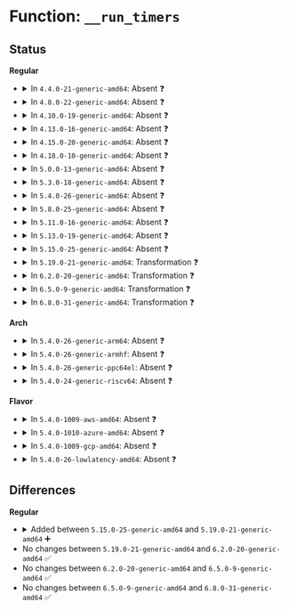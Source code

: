 # Function: <code>__run_timers</code>

## Status
<b>Regular</b>
<ul>
<li>
<details>
<summary>In <code>4.4.0-21-generic-amd64</code>: Absent ❓</summary>

```json
{
  "name": "__run_timers",
  "collision_type": "Unique Static",
  "inline_type": "Full",
  "funcs": [
    {
      "addr": 18446744071579814661,
      "name": "__run_timers",
      "external": false,
      "loc": "kernel/time/timer.c:1205",
      "file": "kernel/time/timer.c",
      "inline": "declared, inlined",
      "caller_inline": [
        "kernel/time/timer.c:run_timer_softirq"
      ],
      "caller_func": []
    }
  ],
  "symbols": []
}
```
</details>
</li>
<li>
<details>
<summary>In <code>4.8.0-22-generic-amd64</code>: Absent ❓</summary>

```json
{
  "name": "__run_timers",
  "collision_type": "Unique Static",
  "inline_type": "Full",
  "funcs": [
    {
      "addr": 18446744071579844532,
      "name": "__run_timers",
      "external": false,
      "loc": "kernel/time/timer.c:1611",
      "file": "kernel/time/timer.c",
      "inline": "declared, inlined",
      "caller_inline": [],
      "caller_func": []
    }
  ],
  "symbols": []
}
```
</details>
</li>
<li>
<details>
<summary>In <code>4.10.0-19-generic-amd64</code>: Absent ❓</summary>

```json
{
  "name": "__run_timers",
  "collision_type": "Unique Static",
  "inline_type": "Full",
  "funcs": [
    {
      "addr": 18446744071579873620,
      "name": "__run_timers",
      "external": false,
      "loc": "kernel/time/timer.c:1626",
      "file": "kernel/time/timer.c",
      "inline": "declared, inlined",
      "caller_inline": [],
      "caller_func": []
    }
  ],
  "symbols": []
}
```
</details>
</li>
<li>
<details>
<summary>In <code>4.13.0-16-generic-amd64</code>: Absent ❓</summary>

```json
{
  "name": "__run_timers",
  "collision_type": "Unique Static",
  "inline_type": "Full",
  "funcs": [
    {
      "addr": 18446744071579882676,
      "name": "__run_timers",
      "external": false,
      "loc": "kernel/time/timer.c:1604",
      "file": "kernel/time/timer.c",
      "inline": "declared, inlined",
      "caller_inline": [],
      "caller_func": []
    }
  ],
  "symbols": []
}
```
</details>
</li>
<li>
<details>
<summary>In <code>4.15.0-20-generic-amd64</code>: Absent ❓</summary>

```json
{
  "name": "__run_timers",
  "collision_type": "Unique Static",
  "inline_type": "Full",
  "funcs": [
    {
      "addr": 18446744071579925492,
      "name": "__run_timers",
      "external": false,
      "loc": "kernel/time/timer.c:1642",
      "file": "kernel/time/timer.c",
      "inline": "declared, inlined",
      "caller_inline": [
        "kernel/time/timer.c:run_timer_softirq",
        "kernel/time/timer.c:run_timer_softirq"
      ],
      "caller_func": []
    }
  ],
  "symbols": []
}
```
</details>
</li>
<li>
<details>
<summary>In <code>4.18.0-10-generic-amd64</code>: Absent ❓</summary>

```json
{
  "name": "__run_timers",
  "collision_type": "Unique Static",
  "inline_type": "Full",
  "funcs": [
    {
      "addr": 18446744071579978148,
      "name": "__run_timers",
      "external": false,
      "loc": "kernel/time/timer.c:1650",
      "file": "kernel/time/timer.c",
      "inline": "declared, inlined",
      "caller_inline": [
        "kernel/time/timer.c:run_timer_softirq",
        "kernel/time/timer.c:run_timer_softirq"
      ],
      "caller_func": []
    }
  ],
  "symbols": []
}
```
</details>
</li>
<li>
<details>
<summary>In <code>5.0.0-13-generic-amd64</code>: Absent ❓</summary>

```json
{
  "name": "__run_timers",
  "collision_type": "Unique Static",
  "inline_type": "Full",
  "funcs": [
    {
      "addr": 18446744071580021060,
      "name": "__run_timers",
      "external": false,
      "loc": "kernel/time/timer.c:1649",
      "file": "kernel/time/timer.c",
      "inline": "declared, inlined",
      "caller_inline": [
        "kernel/time/timer.c:run_timer_softirq",
        "kernel/time/timer.c:run_timer_softirq",
        "kernel/time/timer.c:run_timer_softirq",
        "kernel/time/timer.c:run_timer_softirq"
      ],
      "caller_func": []
    }
  ],
  "symbols": []
}
```
</details>
</li>
<li>
<details>
<summary>In <code>5.3.0-18-generic-amd64</code>: Absent ❓</summary>

```json
{
  "name": "__run_timers",
  "collision_type": "Unique Static",
  "inline_type": "Selective",
  "funcs": [
    {
      "addr": 18446744071580063928,
      "name": "__run_timers",
      "external": false,
      "loc": "kernel/time/timer.c:1653",
      "file": "kernel/time/timer.c",
      "inline": "declared, inlined",
      "caller_inline": [
        "kernel/time/timer.c:run_timer_softirq",
        "kernel/time/timer.c:run_timer_softirq"
      ],
      "caller_func": [
        "kernel/time/timer.c:run_timer_softirq",
        "kernel/time/timer.c:run_timer_softirq"
      ]
    }
  ],
  "symbols": [
    {
      "addr": 18446744071580063264,
      "name": "__run_timers.part.0",
      "section": ".text",
      "bind": "STB_LOCAL",
      "size": 631
    }
  ]
}
```
</details>
</li>
<li>
<details>
<summary>In <code>5.4.0-26-generic-amd64</code>: Absent ❓</summary>

```json
{
  "name": "__run_timers",
  "collision_type": "Unique Static",
  "inline_type": "Selective",
  "funcs": [
    {
      "addr": 18446744071580112984,
      "name": "__run_timers",
      "external": false,
      "loc": "kernel/time/timer.c:1740",
      "file": "kernel/time/timer.c",
      "inline": "declared, inlined",
      "caller_inline": [
        "kernel/time/timer.c:run_timer_softirq",
        "kernel/time/timer.c:run_timer_softirq"
      ],
      "caller_func": [
        "kernel/time/timer.c:run_timer_softirq",
        "kernel/time/timer.c:run_timer_softirq"
      ]
    }
  ],
  "symbols": [
    {
      "addr": 18446744071580112320,
      "name": "__run_timers.part.0",
      "section": ".text",
      "bind": "STB_LOCAL",
      "size": 629
    }
  ]
}
```
</details>
</li>
<li>
<details>
<summary>In <code>5.8.0-25-generic-amd64</code>: Absent ❓</summary>

```json
{
  "name": "__run_timers",
  "collision_type": "Unique Static",
  "inline_type": "Selective",
  "funcs": [
    {
      "addr": 18446744071580178232,
      "name": "__run_timers",
      "external": false,
      "loc": "kernel/time/timer.c:1759",
      "file": "kernel/time/timer.c",
      "inline": "declared, inlined",
      "caller_inline": [
        "kernel/time/timer.c:run_timer_softirq",
        "kernel/time/timer.c:run_timer_softirq"
      ],
      "caller_func": [
        "kernel/time/timer.c:run_timer_softirq",
        "kernel/time/timer.c:run_timer_softirq"
      ]
    }
  ],
  "symbols": [
    {
      "addr": 18446744071580177568,
      "name": "__run_timers.part.0",
      "section": ".text",
      "bind": "STB_LOCAL",
      "size": 626
    }
  ]
}
```
</details>
</li>
<li>
<details>
<summary>In <code>5.11.0-16-generic-amd64</code>: Absent ❓</summary>

```json
{
  "name": "__run_timers",
  "collision_type": "Unique Static",
  "inline_type": "Selective",
  "funcs": [
    {
      "addr": 18446744071580162056,
      "name": "__run_timers",
      "external": false,
      "loc": "kernel/time/timer.c:1707",
      "file": "kernel/time/timer.c",
      "inline": "declared, inlined",
      "caller_inline": [
        "kernel/time/timer.c:run_timer_softirq",
        "kernel/time/timer.c:run_timer_softirq"
      ],
      "caller_func": [
        "kernel/time/timer.c:run_timer_softirq",
        "kernel/time/timer.c:run_timer_softirq"
      ]
    }
  ],
  "symbols": [
    {
      "addr": 18446744071580161440,
      "name": "__run_timers.part.0",
      "section": ".text",
      "bind": "STB_LOCAL",
      "size": 584
    }
  ]
}
```
</details>
</li>
<li>
<details>
<summary>In <code>5.13.0-19-generic-amd64</code>: Absent ❓</summary>

```json
{
  "name": "__run_timers",
  "collision_type": "Unique Static",
  "inline_type": "Selective",
  "funcs": [
    {
      "addr": 18446744071580168216,
      "name": "__run_timers",
      "external": false,
      "loc": "kernel/time/timer.c:1724",
      "file": "kernel/time/timer.c",
      "inline": "declared, inlined",
      "caller_inline": [
        "kernel/time/timer.c:run_timer_softirq",
        "kernel/time/timer.c:run_timer_softirq"
      ],
      "caller_func": [
        "kernel/time/timer.c:run_timer_softirq",
        "kernel/time/timer.c:run_timer_softirq"
      ]
    }
  ],
  "symbols": [
    {
      "addr": 18446744071580167600,
      "name": "__run_timers.part.0",
      "section": ".text",
      "bind": "STB_LOCAL",
      "size": 582
    }
  ]
}
```
</details>
</li>
<li>
<details>
<summary>In <code>5.15.0-25-generic-amd64</code>: Absent ❓</summary>

```json
{
  "name": "__run_timers",
  "collision_type": "Unique Static",
  "inline_type": "Selective",
  "funcs": [
    {
      "addr": 18446744071580313000,
      "name": "__run_timers",
      "external": false,
      "loc": "kernel/time/timer.c:1710",
      "file": "kernel/time/timer.c",
      "inline": "declared, inlined",
      "caller_inline": [
        "kernel/time/timer.c:run_timer_softirq",
        "kernel/time/timer.c:run_timer_softirq"
      ],
      "caller_func": [
        "kernel/time/timer.c:run_timer_softirq",
        "kernel/time/timer.c:run_timer_softirq"
      ]
    }
  ],
  "symbols": [
    {
      "addr": 18446744071580312384,
      "name": "__run_timers.part.0",
      "section": ".text",
      "bind": "STB_LOCAL",
      "size": 585
    },
    {
      "addr": 18446744071592151254,
      "name": "__run_timers.part.0.cold",
      "section": ".text",
      "bind": "STB_LOCAL",
      "size": 20
    }
  ]
}
```
</details>
</li>
<li>
<details>
<summary>In <code>5.19.0-21-generic-amd64</code>: Transformation ❓</summary>

```c
void __run_timers(struct timer_base * base)
```

```json
{
  "name": "__run_timers",
  "collision_type": "Unique Static",
  "inline_type": "No",
  "funcs": [
    {
      "addr": 0,
      "name": "__run_timers",
      "external": false,
      "loc": "kernel/time/timer.c:1763",
      "file": "kernel/time/timer.c",
      "inline": "seen, unknown",
      "caller_inline": [],
      "caller_func": [
        "kernel/time/timer.c:run_timer_softirq",
        "kernel/time/timer.c:run_timer_softirq"
      ]
    }
  ],
  "symbols": [
    {
      "addr": 18446744071580520288,
      "name": "__run_timers",
      "section": ".text",
      "bind": "STB_LOCAL",
      "size": 747
    },
    {
      "addr": 18446744071593926219,
      "name": "__run_timers.cold",
      "section": ".text",
      "bind": "STB_LOCAL",
      "size": 42
    }
  ]
}
```
</details>
</li>
<li>
<details>
<summary>In <code>6.2.0-20-generic-amd64</code>: Transformation ❓</summary>

```c
void __run_timers(struct timer_base * base)
```

```json
{
  "name": "__run_timers",
  "collision_type": "Unique Static",
  "inline_type": "No",
  "funcs": [
    {
      "addr": 0,
      "name": "__run_timers",
      "external": false,
      "loc": "kernel/time/timer.c:1995",
      "file": "kernel/time/timer.c",
      "inline": "seen, unknown",
      "caller_inline": [],
      "caller_func": [
        "kernel/time/timer.c:run_timer_softirq",
        "kernel/time/timer.c:run_timer_softirq"
      ]
    }
  ],
  "symbols": [
    {
      "addr": 18446744071580775616,
      "name": "__run_timers",
      "section": ".text",
      "bind": "STB_LOCAL",
      "size": 775
    },
    {
      "addr": 18446744071595994398,
      "name": "__run_timers.cold",
      "section": ".text",
      "bind": "STB_LOCAL",
      "size": 40
    }
  ]
}
```
</details>
</li>
<li>
<details>
<summary>In <code>6.5.0-9-generic-amd64</code>: Transformation ❓</summary>

```c
void __run_timers(struct timer_base * base)
```

```json
{
  "name": "__run_timers",
  "collision_type": "Unique Static",
  "inline_type": "No",
  "funcs": [
    {
      "addr": 0,
      "name": "__run_timers",
      "external": false,
      "loc": "kernel/time/timer.c:1995",
      "file": "kernel/time/timer.c",
      "inline": "seen, unknown",
      "caller_inline": [],
      "caller_func": [
        "kernel/time/timer.c:run_timer_softirq",
        "kernel/time/timer.c:run_timer_softirq"
      ]
    }
  ],
  "symbols": [
    {
      "addr": 18446744071580858400,
      "name": "__run_timers",
      "section": ".text",
      "bind": "STB_LOCAL",
      "size": 775
    },
    {
      "addr": 18446744071596512697,
      "name": "__run_timers.cold",
      "section": ".text",
      "bind": "STB_LOCAL",
      "size": 40
    }
  ]
}
```
</details>
</li>
<li>
<details>
<summary>In <code>6.8.0-31-generic-amd64</code>: Transformation ❓</summary>

```c
void __run_timers(struct timer_base * base)
```

```json
{
  "name": "__run_timers",
  "collision_type": "Unique Static",
  "inline_type": "No",
  "funcs": [
    {
      "addr": 0,
      "name": "__run_timers",
      "external": false,
      "loc": "kernel/time/timer.c:2007",
      "file": "kernel/time/timer.c",
      "inline": "seen, unknown",
      "caller_inline": [],
      "caller_func": [
        "kernel/time/timer.c:run_timer_softirq",
        "kernel/time/timer.c:run_timer_softirq"
      ]
    }
  ],
  "symbols": [
    {
      "addr": 18446744071580948848,
      "name": "__run_timers",
      "section": ".text",
      "bind": "STB_LOCAL",
      "size": 754
    },
    {
      "addr": 18446744071597411950,
      "name": "__run_timers.cold",
      "section": ".text",
      "bind": "STB_LOCAL",
      "size": 40
    }
  ]
}
```
</details>
</li>
</ul>
<b>Arch</b>
<ul>
<li>
<details>
<summary>In <code>5.4.0-26-generic-arm64</code>: Absent ❓</summary>

```json
{
  "name": "__run_timers",
  "collision_type": "Unique Static",
  "inline_type": "Selective",
  "funcs": [
    {
      "addr": 18446603336491330148,
      "name": "__run_timers",
      "external": false,
      "loc": "kernel/time/timer.c:1740",
      "file": "kernel/time/timer.c",
      "inline": "declared, inlined",
      "caller_inline": [
        "kernel/time/timer.c:run_timer_softirq",
        "kernel/time/timer.c:run_timer_softirq"
      ],
      "caller_func": [
        "kernel/time/timer.c:run_timer_softirq",
        "kernel/time/timer.c:run_timer_softirq"
      ]
    }
  ],
  "symbols": [
    {
      "addr": 18446603336491329264,
      "name": "__run_timers.part.0",
      "section": ".text",
      "bind": "STB_LOCAL",
      "size": 840
    }
  ]
}
```
</details>
</li>
<li>
<details>
<summary>In <code>5.4.0-26-generic-armhf</code>: Absent ❓</summary>

```json
{
  "name": "__run_timers",
  "collision_type": "Unique Static",
  "inline_type": "Full",
  "funcs": [
    {
      "addr": 3225322304,
      "name": "__run_timers",
      "external": false,
      "loc": "kernel/time/timer.c:1740",
      "file": "kernel/time/timer.c",
      "inline": "declared, inlined",
      "caller_inline": [
        "kernel/time/timer.c:run_timer_softirq",
        "kernel/time/timer.c:run_timer_softirq",
        "kernel/time/timer.c:run_timer_softirq",
        "kernel/time/timer.c:run_timer_softirq"
      ],
      "caller_func": []
    }
  ],
  "symbols": []
}
```
</details>
</li>
<li>
<details>
<summary>In <code>5.4.0-26-generic-ppc64el</code>: Absent ❓</summary>

```json
{
  "name": "__run_timers",
  "collision_type": "Unique Static",
  "inline_type": "Full",
  "funcs": [
    {
      "addr": 13835058055284254712,
      "name": "__run_timers",
      "external": false,
      "loc": "kernel/time/timer.c:1740",
      "file": "kernel/time/timer.c",
      "inline": "declared, inlined",
      "caller_inline": [
        "kernel/time/timer.c:run_timer_softirq",
        "kernel/time/timer.c:run_timer_softirq",
        "kernel/time/timer.c:run_timer_softirq",
        "kernel/time/timer.c:run_timer_softirq"
      ],
      "caller_func": []
    }
  ],
  "symbols": []
}
```
</details>
</li>
<li>
<details>
<summary>In <code>5.4.0-24-generic-riscv64</code>: Absent ❓</summary>

```json
{
  "name": "__run_timers",
  "collision_type": "Unique Static",
  "inline_type": "Full",
  "funcs": [
    {
      "addr": 18446743936271828204,
      "name": "__run_timers",
      "external": false,
      "loc": "kernel/time/timer.c:1740",
      "file": "kernel/time/timer.c",
      "inline": "declared, inlined",
      "caller_inline": [
        "kernel/time/timer.c:run_timer_softirq",
        "kernel/time/timer.c:run_timer_softirq",
        "kernel/time/timer.c:run_timer_softirq",
        "kernel/time/timer.c:run_timer_softirq"
      ],
      "caller_func": []
    }
  ],
  "symbols": []
}
```
</details>
</li>
</ul>
<b>Flavor</b>
<ul>
<li>
<details>
<summary>In <code>5.4.0-1009-aws-amd64</code>: Absent ❓</summary>

```json
{
  "name": "__run_timers",
  "collision_type": "Unique Static",
  "inline_type": "Selective",
  "funcs": [
    {
      "addr": 18446744071580082184,
      "name": "__run_timers",
      "external": false,
      "loc": "kernel/time/timer.c:1740",
      "file": "kernel/time/timer.c",
      "inline": "declared, inlined",
      "caller_inline": [
        "kernel/time/timer.c:run_timer_softirq",
        "kernel/time/timer.c:run_timer_softirq"
      ],
      "caller_func": [
        "kernel/time/timer.c:run_timer_softirq",
        "kernel/time/timer.c:run_timer_softirq"
      ]
    }
  ],
  "symbols": [
    {
      "addr": 18446744071580081520,
      "name": "__run_timers.part.0",
      "section": ".text",
      "bind": "STB_LOCAL",
      "size": 629
    }
  ]
}
```
</details>
</li>
<li>
<details>
<summary>In <code>5.4.0-1010-azure-amd64</code>: Absent ❓</summary>

```json
{
  "name": "__run_timers",
  "collision_type": "Unique Static",
  "inline_type": "Full",
  "funcs": [
    {
      "addr": 18446744071580026420,
      "name": "__run_timers",
      "external": false,
      "loc": "kernel/time/timer.c:1740",
      "file": "kernel/time/timer.c",
      "inline": "declared, inlined",
      "caller_inline": [
        "kernel/time/timer.c:run_timer_softirq",
        "kernel/time/timer.c:run_timer_softirq",
        "kernel/time/timer.c:run_timer_softirq",
        "kernel/time/timer.c:run_timer_softirq"
      ],
      "caller_func": []
    }
  ],
  "symbols": []
}
```
</details>
</li>
<li>
<details>
<summary>In <code>5.4.0-1009-gcp-amd64</code>: Absent ❓</summary>

```json
{
  "name": "__run_timers",
  "collision_type": "Unique Static",
  "inline_type": "Selective",
  "funcs": [
    {
      "addr": 18446744071580073256,
      "name": "__run_timers",
      "external": false,
      "loc": "kernel/time/timer.c:1740",
      "file": "kernel/time/timer.c",
      "inline": "declared, inlined",
      "caller_inline": [
        "kernel/time/timer.c:run_timer_softirq",
        "kernel/time/timer.c:run_timer_softirq"
      ],
      "caller_func": [
        "kernel/time/timer.c:run_timer_softirq",
        "kernel/time/timer.c:run_timer_softirq"
      ]
    }
  ],
  "symbols": [
    {
      "addr": 18446744071580072592,
      "name": "__run_timers.part.0",
      "section": ".text",
      "bind": "STB_LOCAL",
      "size": 629
    }
  ]
}
```
</details>
</li>
<li>
<details>
<summary>In <code>5.4.0-26-lowlatency-amd64</code>: Absent ❓</summary>

```json
{
  "name": "__run_timers",
  "collision_type": "Unique Static",
  "inline_type": "Full",
  "funcs": [
    {
      "addr": 18446744071580123540,
      "name": "__run_timers",
      "external": false,
      "loc": "kernel/time/timer.c:1740",
      "file": "kernel/time/timer.c",
      "inline": "declared, inlined",
      "caller_inline": [
        "kernel/time/timer.c:run_timer_softirq",
        "kernel/time/timer.c:run_timer_softirq",
        "kernel/time/timer.c:run_timer_softirq",
        "kernel/time/timer.c:run_timer_softirq"
      ],
      "caller_func": []
    }
  ],
  "symbols": []
}
```
</details>
</li>
</ul>

## Differences
<b>Regular</b>
<ul>
<li>
<details>
<summary>Added between <code>5.15.0-25-generic-amd64</code> and <code>5.19.0-21-generic-amd64</code> ➕</summary>

```c
void __run_timers(struct timer_base * base)
```
</details>
</li>
<li>
No changes between <code>5.19.0-21-generic-amd64</code> and <code>6.2.0-20-generic-amd64</code> ✅
</li>
<li>
No changes between <code>6.2.0-20-generic-amd64</code> and <code>6.5.0-9-generic-amd64</code> ✅
</li>
<li>
No changes between <code>6.5.0-9-generic-amd64</code> and <code>6.8.0-31-generic-amd64</code> ✅
</li>
</ul>
